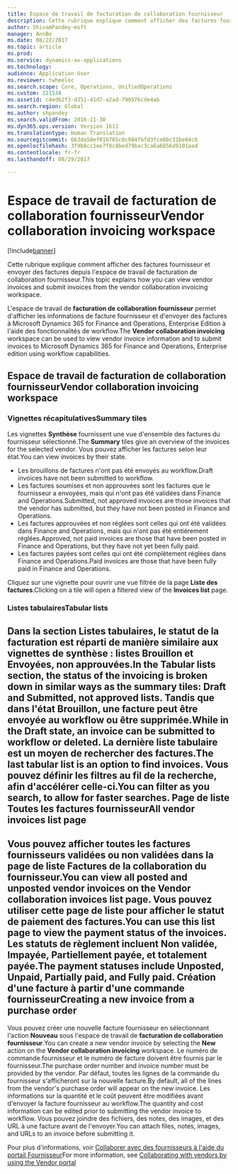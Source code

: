 ```yaml
---
title: Espace de travail de facturation de collaboration fournisseur
description: Cette rubrique explique comment afficher des factures fournisseur et envoyer des factures depuis l'espace de travail de facturation de collaboration fournisseur.
author: ShivamPandey-msft
manager: AnnBe
ms.date: 08/22/2017
ms.topic: article
ms.prod: 
ms.service: dynamics-ax-applications
ms.technology: 
audience: Application User
ms.reviewer: twheeloc
ms.search.scope: Core, Operations, UnifiedOperations
ms.custom: 221534
ms.assetid: c4ed62f3-d351-41d7-a2ad-790576cde4ab
ms.search.region: Global
ms.author: shpandey
ms.search.validFrom: 2016-11-30
ms.dyn365.ops.version: Version 1611
ms.translationtype: Human Translation
ms.sourcegitcommit: 663da58ef01b705c0c984fbfd3fce8bc31be04c6
ms.openlocfilehash: 3f9b8cc1ee7f8c8bed79bac3ca6a6856d9101aad
ms.contentlocale: fr-fr
ms.lasthandoff: 08/29/2017

---
```


# <a name="vendor-collaboration-invoicing-workspace"></a><span data-ttu-id="b86f0-103">Espace de travail de facturation de collaboration fournisseur</span><span class="sxs-lookup"><span data-stu-id="b86f0-103">Vendor collaboration invoicing workspace</span></span>

[!include[banner](../includes/banner.md)]


<span data-ttu-id="b86f0-104">Cette rubrique explique comment afficher des factures fournisseur et envoyer des factures depuis l'espace de travail de facturation de collaboration fournisseur.</span><span class="sxs-lookup"><span data-stu-id="b86f0-104">This topic explains how you can view vendor invoices and submit invoices from the vendor collaboration invoicing workspace.</span></span>

<span data-ttu-id="b86f0-105">L'espace de travail de **facturation de collaboration fournisseur** permet d'afficher les informations de facture fournisseur et d'envoyer des factures à Microsoft Dynamics 365 for Finance and Operations, Enterprise Edition à l'aide des fonctionnalités de workflow.</span><span class="sxs-lookup"><span data-stu-id="b86f0-105">The **Vendor collaboration invoicing** workspace can be used to view vendor invoice information and to submit invoices to Microsoft Dynamics 365 for Finance and Operations, Enterprise edition using workflow capabilities.</span></span>


<a name="vendor-collaboration-invoicing-workspace"></a><span data-ttu-id="b86f0-106">Espace de travail de facturation de collaboration fournisseur</span><span class="sxs-lookup"><span data-stu-id="b86f0-106">Vendor collaboration invoicing workspace</span></span>
----------------------------------------

### <a name="summary-tiles"></a><span data-ttu-id="b86f0-107">Vignettes récapitulatives</span><span class="sxs-lookup"><span data-stu-id="b86f0-107">Summary tiles</span></span>

<span data-ttu-id="b86f0-108">Les vignettes **Synthèse** fournissent une vue d'ensemble des factures du fournisseur sélectionné.</span><span class="sxs-lookup"><span data-stu-id="b86f0-108">The **Summary** tiles give an overview of the invoices for the selected vendor.</span></span> <span data-ttu-id="b86f0-109">Vous pouvez afficher les factures selon leur état.</span><span class="sxs-lookup"><span data-stu-id="b86f0-109">You can view invoices by their state.</span></span>
-   <span data-ttu-id="b86f0-110">Les brouillons de factures n'ont pas été envoyés au workflow.</span><span class="sxs-lookup"><span data-stu-id="b86f0-110">Draft invoices have not been submitted to workflow.</span></span>
-   <span data-ttu-id="b86f0-111">Les factures soumises et non approuvées sont les factures que le fournisseur a envoyées, mais qui n'ont pas été validées dans Finance and Operations.</span><span class="sxs-lookup"><span data-stu-id="b86f0-111">Submitted, not approved invoices are those invoices that the vendor has submitted, but they have not been posted in Finance and Operations.</span></span>
-   <span data-ttu-id="b86f0-112">Les factures approuvées et non réglées sont celles qui ont été validées dans Finance and Operations, mais qui n'ont pas été entièrement réglées.</span><span class="sxs-lookup"><span data-stu-id="b86f0-112">Approved, not paid invoices are those that have been posted in Finance and Operations, but they have not yet been fully paid.</span></span>
-   <span data-ttu-id="b86f0-113">Les factures payées sont celles qui ont été complètement réglées dans Finance and Operations.</span><span class="sxs-lookup"><span data-stu-id="b86f0-113">Paid invoices are those that have been fully paid in Finance and Operations.</span></span>

<span data-ttu-id="b86f0-114">Cliquez sur une vignette pour ouvrir une vue filtrée de la page **Liste des factures**.</span><span class="sxs-lookup"><span data-stu-id="b86f0-114">Clicking on a tile will open a filtered view of the **Invoices list** page.</span></span>
### <a name="tabular-lists"></a><span data-ttu-id="b86f0-115">Listes tabulaires</span><span class="sxs-lookup"><span data-stu-id="b86f0-115">Tabular lists</span></span>

<span data-ttu-id="b86f0-116">Dans la section **Listes tabulaires**, le statut de la facturation est réparti de manière similaire aux vignettes de synthèse : listes Brouillon et Envoyées, non approuvées.</span><span class="sxs-lookup"><span data-stu-id="b86f0-116">In the **Tabular lists** section, the status of the invoicing is broken down in similar ways as the summary tiles: Draft and Submitted, not approved lists.</span></span> <span data-ttu-id="b86f0-117">Tandis que dans l'état Brouillon, une facture peut être envoyée au workflow ou être supprimée.</span><span class="sxs-lookup"><span data-stu-id="b86f0-117">While in the Draft state, an invoice can be submitted to workflow or deleted.</span></span> <span data-ttu-id="b86f0-118">La dernière liste tabulaire est un moyen de rechercher des factures.</span><span class="sxs-lookup"><span data-stu-id="b86f0-118">The last tabular list is an option to find invoices.</span></span> <span data-ttu-id="b86f0-119">Vous pouvez définir les filtres au fil de la recherche, afin d'accélérer celle-ci.</span><span class="sxs-lookup"><span data-stu-id="b86f0-119">You can filter as you search, to allow for faster searches.</span></span>
<span data-ttu-id="b86f0-120">Page de liste Toutes les factures fournisseur</span><span class="sxs-lookup"><span data-stu-id="b86f0-120">All vendor invoices list page</span></span>
-----------------------------

<span data-ttu-id="b86f0-121">Vous pouvez afficher toutes les factures fournisseurs validées ou non validées dans la page de liste **Factures de la collaboration du fournisseur**.</span><span class="sxs-lookup"><span data-stu-id="b86f0-121">You can view all posted and unposted vendor invoices on the **Vendor collaboration invoices** list page.</span></span> <span data-ttu-id="b86f0-122">Vous pouvez utiliser cette page de liste pour afficher le statut de paiement des factures.</span><span class="sxs-lookup"><span data-stu-id="b86f0-122">You can use this list page to view the payment status of the invoices.</span></span> <span data-ttu-id="b86f0-123">Les statuts de règlement incluent Non validée, Impayée, Partiellement payée, et totalement payée.</span><span class="sxs-lookup"><span data-stu-id="b86f0-123">The payment statuses include Unposted, Unpaid, Partially paid, and Fully paid.</span></span>
<span data-ttu-id="b86f0-124">Création d'une facture à partir d'une commande fournisseur</span><span class="sxs-lookup"><span data-stu-id="b86f0-124">Creating a new invoice from a purchase order</span></span>
--------------------------------------------

<span data-ttu-id="b86f0-125">Vous pouvez créer une nouvelle facture fournisseur en sélectionnant l'action **Nouveau** sous l'espace de travail de **facturation de collaboration fournisseur**.</span><span class="sxs-lookup"><span data-stu-id="b86f0-125">You can create a new vendor invoice by selecting the **New** action on the **Vendor collaboration invoicing** workspace.</span></span> <span data-ttu-id="b86f0-126">Le numéro de commande fournisseur et le numéro de facture doivent être fournis par le fournisseur.</span><span class="sxs-lookup"><span data-stu-id="b86f0-126">The purchase order number and invoice number must be provided by the vendor.</span></span> <span data-ttu-id="b86f0-127">Par défaut, toutes les lignes de la commande du fournisseur s'afficheront sur la nouvelle facture.</span><span class="sxs-lookup"><span data-stu-id="b86f0-127">By default, all of the lines from the vendor's purchase order will appear on the new invoice.</span></span> <span data-ttu-id="b86f0-128">Les informations sur la quantité et le coût peuvent être modifiées avant d'envoyer la facture fournisseur au workflow.</span><span class="sxs-lookup"><span data-stu-id="b86f0-128">The quantity and cost information can be edited prior to submitting the vendor invoice to workflow.</span></span> <span data-ttu-id="b86f0-129">Vous pouvez joindre des fichiers, des notes, des images, et des URL à une facture avant de l'envoyer.</span><span class="sxs-lookup"><span data-stu-id="b86f0-129">You can attach files, notes, images, and URLs to an invoice before submitting it.</span></span>



<span data-ttu-id="b86f0-130">Pour plus d'informations, voir [Collaborer avec des fournisseurs à l'aide du portail Fournisseur](/dynamics365/unified-operations/supply-chain/procurement/collaborate-vendors-vendor-portal)</span><span class="sxs-lookup"><span data-stu-id="b86f0-130">For more information, see [Collaborating with vendors by using the Vendor portal](/dynamics365/unified-operations/supply-chain/procurement/collaborate-vendors-vendor-portal)</span></span>




